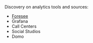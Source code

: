 Discovery on analytics tools and sources:
- [Foresee](https://github.com/department-of-veterans-affairs/va.gov-team/blob/master/Platform/Teams/Analytics%20and%20Insights/Research/Product%20Health%20Prototype/Analytics%20Tools/Foresee.md)
- Grafana
- Call Centers
- Social Studios
- Domo
